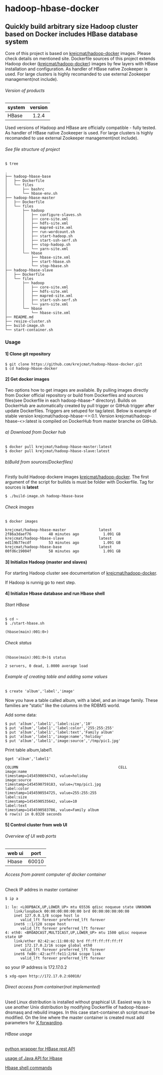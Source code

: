 # hadoop-hbase-docker
Quickly build arbitrary size Hadoop cluster based on Docker includes HBase database system
------
Core of this project is based on [krejcmat/hadoop-docker](https://github.com/krejcmat/hadoop-hbase-docker/blob/master/README.md) images. Please check details on mentioned site. Dockerfile sources of this project extends Hadoop docker ([krejcmat/hadoop-docker](https://github.com/krejcmat/hadoop-hbase-docker/blob/master/README.md)) images by few layers with HBase installation and configuration. As handler of HBase native Zookeeper is used. For large clusters is highly recomanded to use external Zookeeper management(not include).

###### Version of products
| system          | version    | 
| ----------------|:----------:| 
| HBase           | 1.2.4      |

Used versions of Hadoop and HBase are officially compatible - fully tested.
As handler of HBase native Zookeeper is used. For large clusters is highly recomanded to use external Zookeeper management(not include).

###### See file structure of project 
```
$ tree

.
├── hadoop-hbase-base
│   ├── Dockerfile
│   └── files
│       ├── bashrc
│       └── hbase-env.sh
├── hadoop-hbase-master
│   ├── Dockerfile
│   └── files
│       ├── hadoop
│       │   ├── configure-slaves.sh
│       │   ├── core-site.xml
│       │   ├── hdfs-site.xml
│       │   ├── mapred-site.xml
│       │   ├── run-wordcount.sh
│       │   ├── start-hadoop.sh
│       │   ├── start-ssh-serf.sh
│       │   ├── stop-hadoop.sh
│       │   └── yarn-site.xml
│       └── hbase
│           ├── hbase-site.xml
│           ├── start-hbase.sh
│           └── stop-hbase.sh
├── hadoop-hbase-slave
│   ├── Dockerfile
│   └── files
│       ├── hadoop
│       │   ├── core-site.xml
│       │   ├── hdfs-site.xml
│       │   ├── mapred-site.xml
│       │   ├── start-ssh-serf.sh
│       │   └── yarn-site.xml
│       └── hbase
│           └── hbase-site.xml
├── README.md
├── resize-cluster.sh
├── build-image.sh
└── start-container.sh

```

### Usage

#### 1] Clone git repository
```
$ git clone https://github.com/krejcmat/hadoop-hbase-docker.git
$ cd hadoop-hbase-docker
```

#### 2] Get docker images 
Two options how to get images are available. By pulling images directly from Docker official repository or build from Dockerfiles and sources files(see Dockerfile in each hadoop-hbase-* directory). Builds on DockerHub are automatically created by pull trigger or GitHub trigger after update Dockerfiles. Triggers are setuped for tag:latest. Below is example of stable version krejcmat/hadoop-hbase-<>:0.1. Version krejcmat/hadoop-hbase-<>:latest is compiled on DockerHub from master branche on GitHub.

###### a) Download from Docker hub

```
$ docker pull krejcmat/hadoop-hbase-master:latest
$ docker pull krejcmat/hadoop-hbase-slave:latest
```

###### b)Build from sources(Dockerfiles)

Firstly build Hadoop dockere images [krejcmat/hadoop-docker](https://github.com/krejcmat/hadoop-docker).
The first argument of the script for bulilds is must be folder with Dockerfile. Tag for sources is **latest**
```
$ ./build-image.sh hadoop-hbase-base
```

###### Check images
```
$ docker images

krejcmat/hadoop-hbase-master               latest              2f86a3daef76        48 minutes ago           1.091 GB
krejcmat/hadoop-hbase-slave                latest              ed119b77ecdf        53 minutes ago           1.091 GB
krejcmat/hadoop-hbase-base                 latest              00fd6c19004f        58 minutes ago           1.091 GB

```

#### 3] Initialize Hadoop (master and slaves)
For starting Hadoop cluster see documentation of [krejcmat/hadoop-docker](https://github.com/krejcmat/hadoop-docker/blob/master/README.md#3-initialize-hadoop-master-and-slaves).

If Hadoop is runnig go to next step.

#### 4] Initialize Hbase database and run Hbase shell
###### Start HBase
```
$ cd ~
$ ./start-hbase.sh

(hbase(main):001:0>)
```

###### Check status
```
(hbase(main):001:0>)$ status

2 servers, 0 dead, 1.0000 average load
```
###### Example of creating table and adding some values
```
$ create 'album','label','image'
```
Now you have a table called album, with a label, and an image family. These families are “static” like the columns in the RDBMS world.

Add some data:
```
$ put 'album','label1','label:size','10'
$ put 'album','label1','label:color','255:255:255'
$ put 'album','label1','label:text','Family album'
$ put 'album','label1','image:name','holiday'
$ put 'album','label1','image:source','/tmp/pic1.jpg'
```

Print table album,label1.
```
$get 'album','label1'

COLUMN                                              CELL
image:name                                          timestamp=1454590694743, value=holiday
image:source                                        timestamp=1454590759183, value=/tmp/pic1.jpg
label:color                                         timestamp=1454590554725, value=255:255:255
label:size                                          timestamp=1454590535642, value=10
label:text                                          timestamp=1454590583786, value=Family album
6 row(s) in 0.0320 seconds
```

#### 5] Control cluster from web UI
###### Overview of UI web ports
| web ui           | port       |
| ---------------- |:----------:| 
| Hbase            | 60010      |


###### Access from parent computer of docker container
Check IP addres in master container
```
$ ip a

1: lo: <LOOPBACK,UP,LOWER_UP> mtu 65536 qdisc noqueue state UNKNOWN 
    link/loopback 00:00:00:00:00:00 brd 00:00:00:00:00:00
    inet 127.0.0.1/8 scope host lo
       valid_lft forever preferred_lft forever
    inet6 ::1/128 scope host 
       valid_lft forever preferred_lft forever
4: eth0: <BROADCAST,MULTICAST,UP,LOWER_UP> mtu 1500 qdisc noqueue state UP 
    link/ether 02:42:ac:11:00:02 brd ff:ff:ff:ff:ff:ff
    inet 172.17.0.2/16 scope global eth0
       valid_lft forever preferred_lft forever
    inet6 fe80::42:acff:fe11:2/64 scope link 
       valid_lft forever preferred_lft forever

```
so your IP address is 172.17.0.2

```
$ xdg-open http://172.17.0.2:60010/
```
###### Direct access from container(not implemented)
Used Linux distribution is installed without graphical UI. Easiest way is to use another Unix distribution by modifying Dockerfile of hadoop-hbase-dnsmasq and rebuild images. In this case start-container.sh script must be modified. On the line where the master container is created must add parameters for [X forwarding](http://wiki.ros.org/docker/Tutorials/GUI). 


###### HBase usage
[python wrapper for HBase rest API](http://blog.cloudera.com/blog/2013/10/hello-starbase-a-python-wrapper-for-the-hbase-rest-api/)

[usage of Java API for Hbase](https://autofei.wordpress.com/2012/04/02/java-example-code-using-hbase-data-model-operations/)

[Hbase shell commands](https://learnhbase.wordpress.com/2013/03/02/hbase-shell-commands/)


